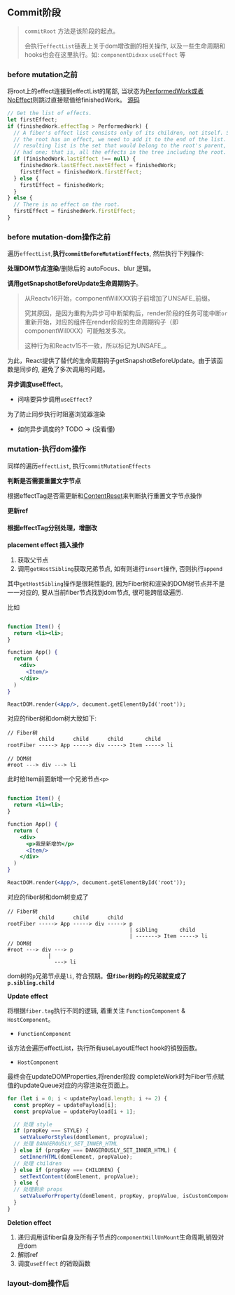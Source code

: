 ## Commit阶段

> `commitRoot` 方法是该阶段的起点。
>
> 会执行`effectList`链表上关于dom增改删的相关操作, 以及一些生命周期和hooks也会在这里执行。如: `componentDidxxx` `useEffect` 等

### before mutation之前

将root上的effect连接到effectList的尾部, 当状态为[PerformedWork或者NoEffect](https://github.com/facebook/react/blob/1fb18e22ae66fdb1dc127347e169e73948778e5a/packages/react-reconciler/src/ReactSideEffectTags.js#L14)则跳过直接赋值给finishedWork。 [源码](https://github.com/facebook/react/blob/1fb18e22ae66fdb1dc127347e169e73948778e5a/packages/react-reconciler/src/ReactFiberWorkLoop.new.js#L2085-L2101)


```js
// Get the list of effects.
let firstEffect;
if (finishedWork.effectTag > PerformedWork) {
  // A fiber's effect list consists only of its children, not itself. So if
  // the root has an effect, we need to add it to the end of the list. The
  // resulting list is the set that would belong to the root's parent, if it
  // had one; that is, all the effects in the tree including the root.
  if (finishedWork.lastEffect !== null) {
    finishedWork.lastEffect.nextEffect = finishedWork;
    firstEffect = finishedWork.firstEffect;
  } else {
    firstEffect = finishedWork;
  }
} else {
  // There is no effect on the root.
  firstEffect = finishedWork.firstEffect;
}
```
### before mutation-dom操作之前

遍历`effectList`,**执行`commitBeforeMutationEffects`**,  然后执行下列操作:

**处理DOM节点渲染**/删除后的 autoFocus、blur 逻辑。

**调用getSnapshotBeforeUpdate生命周期钩子**。

> 从Reactv16开始，componentWillXXX钩子前增加了UNSAFE_前缀。
>
> 究其原因，是因为重构为异步可中断架构后，render阶段的任务可能中断`or`重新开始，对应的组件在render阶段的生命周期钩子（即componentWillXXX）可能触发多次。
>
> 这种行为和Reactv15不一致，所以标记为UNSAFE_。

为此，React提供了替代的生命周期钩子getSnapshotBeforeUpdate。由于该函数是同步的, 避免了多次调用的问题。

**异步调度useEffect**。

- 问啥要异步调用`useEffect`?

为了防止同步执行时阻塞浏览器渲染

- 如何异步调度的? TODO -> (没看懂)
### mutation-执行dom操作

同样的遍历`effectList`, 执行`commitMutationEffects`

**判断是否需要重置文字节点**

根据effectTag是否需更新和[ContentReset](https://github.com/facebook/react/blob/1fb18e22ae66fdb1dc127347e169e73948778e5a/packages/react-reconciler/src/ReactSideEffectTags.js#L21)来判断执行重置文字节点操作

**更新ref**

#### **根据effectTag分别处理，增删改**

**placement effect 插入操作**

1. 获取父节点
2. 调用`getHostSibling`获取兄弟节点, 如有则进行`insert`操作, 否则执行`append`

其中`getHostSibling`操作是很耗性能的, 因为Fiber树和渲染的DOM树节点并不是一一对应的, 要从当前fiber节点找到dom节点, 很可能跨层级遍历.

比如
```jsx

function Item() {
  return <li><li>;
}

function App() {
  return (
    <div>
      <Item/>
    </div>
  )
}

ReactDOM.render(<App/>, document.getElementById('root'));
```

对应的fiber树和dom树大致如下:

```
// Fiber树
          child      child      child       child
rootFiber -----> App -----> div -----> Item -----> li

// DOM树
#root ---> div ---> li
```
此时给Item前面新增一个兄弟节点`<p>`

```jsx

function Item() {
  return <li><li>;
}

function App() {
  return (
    <div>
      <p>我是新增的</p>
      <Item/>
    </div>
  )
}

ReactDOM.render(<App/>, document.getElementById('root'));
```
对应的fiber树和dom树变成了

```
// Fiber树
          child      child      child
rootFiber -----> App -----> div -----> p 
                                       | sibling       child
                                       | -------> Item -----> li 
// DOM树
#root ---> div ---> p
             |
               ---> li
```

dom树的`p`兄弟节点是`li`, 符合预期。**但`fiber`树的`p`的兄弟就变成了`p.sibling.child`**

**Update effect**

将根据`fiber.tag`执行不同的逻辑, 着重关注 `FunctionComponent` & `HostComponent`。

- `FunctionComponent`

该方法会遍历effectList，执行所有useLayoutEffect hook的销毁函数。

- `HostComponent`

最终会在updateDOMProperties,将render阶段 completeWork时为Fiber节点赋值的updateQueue对应的内容渲染在页面上。

```js
for (let i = 0; i < updatePayload.length; i += 2) {
  const propKey = updatePayload[i];
  const propValue = updatePayload[i + 1];

  // 处理 style
  if (propKey === STYLE) {
    setValueForStyles(domElement, propValue);
  // 处理 DANGEROUSLY_SET_INNER_HTML
  } else if (propKey === DANGEROUSLY_SET_INNER_HTML) {
    setInnerHTML(domElement, propValue);
  // 处理 children
  } else if (propKey === CHILDREN) {
    setTextContent(domElement, propValue);
  } else {
  // 处理剩余 props
    setValueForProperty(domElement, propKey, propValue, isCustomComponentTag);
  }
}
```

**Deletion effect**

1. 递归调用该fiber自身及所有子节点的`componentWillUnMount`生命周期,销毁对应dom
2. 解绑ref
3. 调度`useEffect` 的销毁函数

### layout-dom操作后

